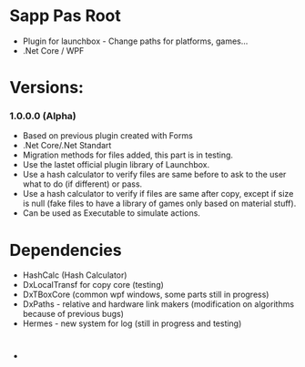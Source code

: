 # Sapp Pas Root
- Plugin for launchbox - Change paths for platforms, games...
- .Net Core / WPF 

# Versions:
### 1.0.0.0 (Alpha)
- Based on previous plugin created with Forms
- .Net Core/.Net Standart
- Migration methods for files added, this part is in testing.
- Use the lastet official plugin library of Launchbox.
- Use a hash calculator to verify files are same before to ask to the user what to do (if different) or pass.
- Use a hash calculator to verify if files are same after copy, except if size is null (fake files to have a library of games only based on material stuff).
- Can be used as Executable to simulate actions.

# Dependencies
- HashCalc (Hash Calculator)
- DxLocalTransf for copy core (testing) 
- DxTBoxCore (common wpf windows, some parts still in progress)
- DxPaths - relative and hardware link makers (modification on algorithms because of previous bugs)
- Hermes - new system for log (still in progress and testing)

#
- 
